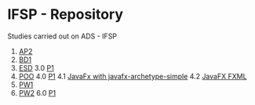 # IFSP - Repository

Studies carried out on ADS - IFSP

1. [AP2](https://github.com/GJayme/AP2)
2. [BD1](https://github.com/GJayme/BD1)
3. [ESD](https://github.com/GJayme/ESD)
3.0 [P1](https://github.com/GJayme/ESD-P1)
4. [POO](https://github.com/GJayme/POO)
4.0 [P1](https://github.com/GJayme/POOP1)
4.1 [JavaFx with javafx-archetype-simple](https://github.com/GJayme/IFSP-JavaFx-POO-Modular)
4.2 [JavaFX FXML](https://github.com/GJayme/JavaFX-Archetype-FXML)
5. [PW1](https://github.com/GJayme/PW1)
6. [PW2](https://github.com/GJayme/PW2)
6.0 [P1](https://github.com/GJayme/P1-PW2)
